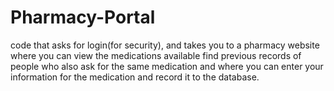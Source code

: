 # Pharmacy-Portal
code that asks for login(for security), and takes you to a pharmacy website where you can view the medications available find previous records of people who also ask for the same medication and where you can enter your information for the medication and record it to the database.
